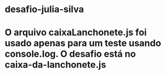 # desafio-julia-silva

# O arquivo caixaLanchonete.js foi usado apenas para um teste usando console.log. O desafio está no caixa-da-lanchonete.js
